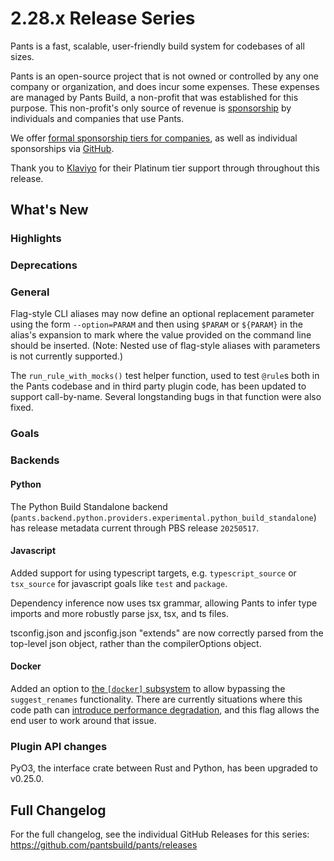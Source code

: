 # 2.28.x Release Series

Pants is a fast, scalable, user-friendly build system for codebases of all sizes.

Pants is an open-source project that is not owned or controlled by any one company or organization, and does incur some expenses. These expenses are managed by Pants Build, a non-profit that was established for this purpose. This non-profit's only source of revenue is [sponsorship](https://www.pantsbuild.org/sponsorship) by individuals and companies that use Pants.

We offer [formal sponsorship tiers for companies](https://www.pantsbuild.org/sponsorship), as well as individual sponsorships via [GitHub](https://github.com/sponsors/pantsbuild).

Thank you to [Klaviyo](https://www.klaviyo.com/) for their Platinum tier support through throughout this release.

## What's New

### Highlights

### Deprecations

### General

Flag-style CLI aliases may now define an optional replacement parameter using the form `--option=PARAM` and then using `$PARAM` or `${PARAM}` in the alias's expansion to mark where the value provided on the command line should be inserted. (Note: Nested use of flag-style aliases with parameters is not currently supported.)

The `run_rule_with_mocks()` test helper function, used to test `@rule`s both in the Pants codebase and
in third party plugin code, has been updated to support call-by-name. Several longstanding bugs
in that function were also fixed.

### Goals

### Backends

#### Python

The Python Build Standalone backend (`pants.backend.python.providers.experimental.python_build_standalone`) has release metadata current through PBS release `20250517`.

#### Javascript

Added support for using typescript targets, e.g. `typescript_source` or `tsx_source` for javascript goals like `test`
and `package`.

Dependency inference now uses tsx grammar, allowing Pants to infer type imports and more robustly parse jsx, tsx, and ts files.

tsconfig.json and jsconfig.json "extends" are now correctly parsed from the top-level json object, rather than the compilerOptions object.


#### Docker

Added an option to [the `[docker]` subsystem](https://www.pantsbuild.org/prerelease/reference/subsystems/docker) to allow
bypassing the `suggest_renames` functionality. There are currently situations where this code path can
[introduce performance degradation](https://github.com/pantsbuild/pants/issues/22246), and this flag allows the end user to work around that issue.

### Plugin API changes

PyO3, the interface crate between Rust and Python, has been upgraded to v0.25.0.

## Full Changelog

For the full changelog, see the individual GitHub Releases for this series: <https://github.com/pantsbuild/pants/releases>

